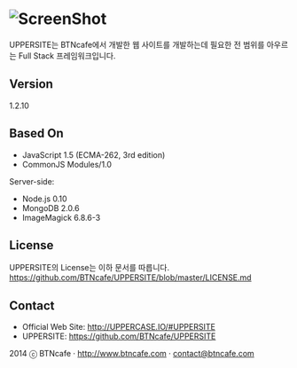 ![ScreenShot](http://uppercase.io/UPPERCASE_IO/R/UPPERSITE/logo.png)
=========
UPPERSITE는 BTNcafe에서 개발한 웹 사이트를 개발하는데 필요한 전 범위를 아우르는 Full Stack 프레임워크입니다.

Version
-------
1.2.10

Based On
--------
- JavaScript 1.5 (ECMA-262, 3rd edition)
- CommonJS Modules/1.0

Server-side:
- Node.js 0.10
- MongoDB 2.0.6
- ImageMagick 6.8.6-3
 
License
-------
UPPERSITE의 License는 이하 문서를 따릅니다.
https://github.com/BTNcafe/UPPERSITE/blob/master/LICENSE.md

Contact
-------
- Official Web Site: http://UPPERCASE.IO/#UPPERSITE
- UPPERSITE: https://github.com/BTNcafe/UPPERSITE

2014 ⓒ BTNcafe · http://www.btncafe.com · contact@btncafe.com
